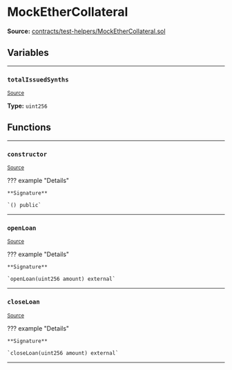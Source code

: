 # MockEtherCollateral

**Source:** [contracts/test-helpers/MockEtherCollateral.sol](https://github.com/Synthetixio/synthetix/tree/develop/contracts/test-helpers/MockEtherCollateral.sol)

## Variables

---

### `totalIssuedSynths`
<sub>[Source](https://github.com/Synthetixio/synthetix/tree/develop/contracts/test-helpers/MockEtherCollateral.sol#L10)</sub>

**Type:** `uint256`

## Functions

---

### `constructor`
<sub>[Source](https://github.com/Synthetixio/synthetix/tree/develop/contracts/test-helpers/MockEtherCollateral.sol#L12)</sub>

??? example "Details"

    **Signature**

    `() public`

---

### `openLoan`
<sub>[Source](https://github.com/Synthetixio/synthetix/tree/develop/contracts/test-helpers/MockEtherCollateral.sol#L15)</sub>

??? example "Details"

    **Signature**

    `openLoan(uint256 amount) external`

---

### `closeLoan`
<sub>[Source](https://github.com/Synthetixio/synthetix/tree/develop/contracts/test-helpers/MockEtherCollateral.sol#L20)</sub>

??? example "Details"

    **Signature**

    `closeLoan(uint256 amount) external`

---

